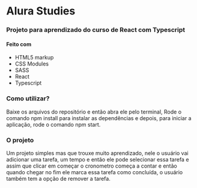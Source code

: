 # Alura Studies

### Projeto para aprendizado do curso de React com Typescript

#### Feito com

- HTML5 markup
- CSS Modules
- SASS
- React
- Typescript

### Como utilizar?

Baixe os arquivos do repositório e então abra ele pelo terminal,
Rode o comando npm install para instalar as dependências e depois,
para iniciar a aplicação, rode o comando npm start.

### O projeto



Um projeto simples mas que trouxe muito aprendizado, nele o usuário vai adicionar uma tarefa, um tempo e então ele pode selecionar essa tarefa e assim que clicar em começar o cronometro começa a contar e então quando chegar no fim ele marca essa tarefa como concluída, o usuário também tem a opção de remover a tarefa.
